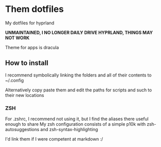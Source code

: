 # Them dotfiles

My dotfiles for hyprland

**UNMAINTAINED, I NO LONGER DAILY DRIVE HYPRLAND, THINGS MAY NOT WORK**

Theme for apps is dracula

## How to install

I recommend symbolically linking the folders and all of their contents to ~/.config

Alternatively copy paste them and edit the paths for scripts and such to their new locations

### ZSH

For .zshrc, I recommend not using it, but I find the aliases there useful enough to share
My zsh configuration consists of a simple p10k with zsh-autosuggestions and zsh-syntax-highlighting

I'd link them if I were competent at markdown :/